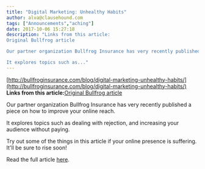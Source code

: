 ```yaml
---
title: "Digital Marketing: Unhealthy Habits"
author: alva@clausehound.com
tags: ["Announcements","aching"]
date: 2017-10-06 15:27:18
description: "Links from this article:
Original Bullfrog article

Our partner organization Bullfrog Insurance has very recently published a piece on how to improve your online reach.

It explores topics such as..."
---
```


[http://bullfroginsurance.com/blog/digital-marketing-unhealthy-habits/](http://bullfroginsurance.com/blog/digital-marketing-unhealthy-habits/)
**Links from this article:**[Original Bullfrog article](http://bullfroginsurance.com/blog/digital-marketing-unhealthy-habits/)

Our partner organization Bullfrog Insurance has very recently published a piece on how to improve your online reach.

It explores topics such as dealing with rejection, and increasing your audience without paying.

Try out some of the things in this article if your online presence is suffering. It'll be sure to rise soon!

Read the full article [here](http://bullfroginsurance.com/blog/digital-marketing-unhealthy-habits/).